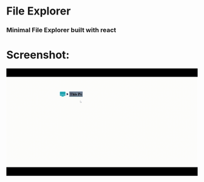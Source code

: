 # File Explorer

### Minimal File Explorer built with react

# Screenshot:

![ss](./src/img/File-Explorer.gif)

